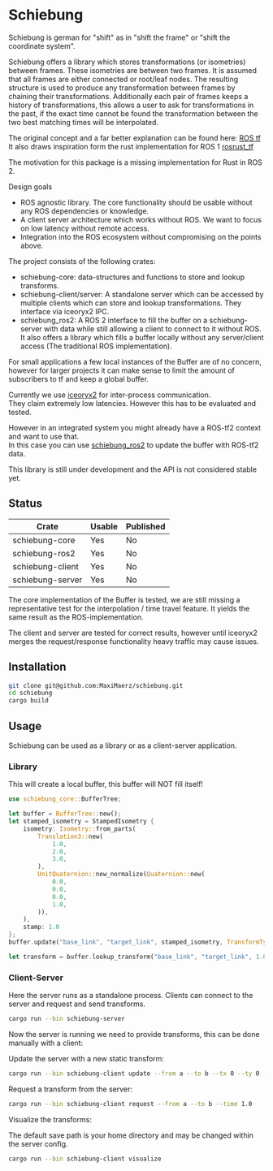 # Schiebung

Schiebung is german for "shift" as in "shift the frame" or "shift the coordinate system".

Schiebung offers a library which stores transformations (or isometries) between frames. These isometries are between two frames. 
It is assumed that all frames are either connected or root/leaf nodes. The resulting structure is used to produce any transformation between frames by chaining their transformations. Additionally each pair of frames keeps a history of transformations, this allows a user to ask for transformations in the past, if the exact time cannot be found the transformation between the two best matching times will be interpolated.

The original concept and a far better explanation can be found here: [ROS tf](http://wiki.ros.org/tf)
It also draws inspiration form the rust implementation for ROS 1 [rosrust_tf](https://github.com/arjo129/rustros_tf)

The motivation for this package is a missing implementation for Rust in ROS 2. 

Design goals

* ROS agnostic library. The core functionality should be usable without any ROS dependencies or knowledge.
* A client server architecture which works without ROS. We want to focus on low latency without remote access.
* Integration into the ROS ecosystem without compromising on the points above.

The project consists of the following crates:

* schiebung-core: data-structures and functions to store and lookup transforms.
* schiebung-client/server: A standalone server which can be accessed by multiple clients which can store and lookup transformations. They interface via iceoryx2 IPC.
* schiebung_ros2: A ROS 2 interface to fill the buffer on a schiebung-server with data while still allowing a client to connect to it without ROS. It also offers a library which fills a buffer locally without any server/client access (The traditional ROS implementation).

For small applications a few local instances of the Buffer are of no concern, however for larger projects it can make sense to limit the amount of subscribers to tf and keep a global buffer.

Currently we use [iceoryx2](https://github.com/eclipse-iceoryx/iceoryx2) for inter-process communication.\
They claim extremely low latencies. However this has to be evaluated and tested.

However in an integrated system you might already have a ROS-tf2 context and want to use that.\
In this case you can use [schiebung_ros2](https://github.com/MaxiMaerz/schiebung_ros2) to update the buffer with ROS-tf2 data.

This library is still under development and the API is not considered stable yet.

## Status

| Crate          | Usable | Published |
|------------------|---------|-----------|
| schiebung-core     | Yes     | No        |
| schiebung-ros2      | Yes     | No        |
| schiebung-client    | Yes      | No        |
| schiebung-server    | Yes      | No        |

The core implementation of the Buffer is tested, we are still missing a representative test for the interpolation / time travel feature.
It yields the same result as the ROS-implementation.

The client and server are tested for correct results, however until iceoryx2 merges the request/response functionality heavy traffic may cause issues.

## Installation

```bash
git clone git@github.com:MaxiMaerz/schiebung.git
cd schiebung
cargo build
```

## Usage

Schiebung can be used as a library or as a client-server application.

### Library

This will create a local buffer, this buffer will NOT fill itself!

```rust
use schiebung_core::BufferTree;

let buffer = BufferTree::new();
let stamped_isometry = StampedIsometry {
    isometry: Isometry::from_parts(
        Translation3::new(
            1.0,
            2.0,
            3.0,
        ),
        UnitQuaternion::new_normalize(Quaternion::new(
            0.0,
            0.0,
            0.0,
            1.0,
        )),
    ),
    stamp: 1.0
};
buffer.update("base_link", "target_link", stamped_isometry, TransformType::Static);

let transform = buffer.lookup_transform("base_link", "target_link", 1.0);
```

### Client-Server

Here the server runs as a standalone process. Clients can connect to the server and request and send transforms.

```bash
cargo run --bin schiebung-server
```

Now the server is running we need to provide transforms, this can be done manually with a client:

Update the server with a new static transform:

```bash
cargo run --bin schiebung-client update --from a --to b --tx 0 --ty 0 --tz 0 --qx 0 --qy 0 --qz 0 --qw 1
```

Request a transform from the server:

```bash
cargo run --bin schiebung-client request --from a --to b --time 1.0
```

Visualize the transforms:

The default save path is your home directory and may be changed within the server config.

```bash
cargo run --bin schiebung-client visualize
```

